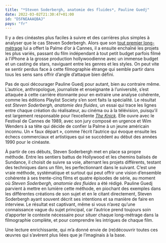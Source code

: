 ```yaml
---
title: "*Steven Soderbergh, anatomie des fluides*, Pauline Guedj"
date: 2022-03-02T21:30:47+01:00
id: "D5FNEAAAQBAJ"
pays: "fr"
---
```


Il y a des cinéastes plus faciles à suivre et des carrières plus simples à analyser que le cas Steven Soderbergh. Alors que son [tout premier long-métrage](https://voiretmanger.fr/sexe-mensonges-video-soderbergh/) lui a offert la Palme d’or à Cannes, il a ensuite enchaîné les projets les plus variés, passant du film indépendant à tout petit budget parfois filmé à l’iPhone à la grosse production hollywoodienne avec un immense budget et un casting de stars, naviguant entre les genres et les styles. On peut vite se sentir perdus face à cette filmographie étrange qui semble partir dans tous les sens sans offrir d’angle d’attaque bien défini. 

Pas de quoi décourager Pauline Guedj pour autant, bien au contraire même. L’autrice, anthropologue, journaliste et enseignante à l’université, s’est attaquée à cette carrière étonnante pour en extraire une analyse cohérente, comme les éditions Playlist Society s’en sont faits la spécialité. Le résultat est *Steven Soderbergh, anatomie des fluides*, un essai qui trace les lignes entre chaque création du réalisateur, au cinéma ou à la télévision, puisqu’il est largement responsable pour l’excellente *[The Knick](https://voiretmanger.fr/knick-amiel-begler-cinemax/)*. Elle ouvre avec le Festival de Cannes de 1989, avec son jury composé en urgence et Wim Wenders à sa tête qui décide de confier la Palme à un jeune américain inconnu. Un « faux départ », comme l’écrit l’autrice qui évoque ensuite les échecs commerciaux et artistiques qui se succèdent au début des années 1990 pour le cinéaste.

À partir de ces débuts, Steven Soderbergh met en place sa propre méthode. Entre les sentiers battus de Hollywood et les chemins balisés de Sundance, il choisit de suivre sa voie, alternant les projets différents, testant des techniques dans un film, les perfectionnant dans le suivant. C’est une vraie méthode, systématique et surtout qui peut offrir une vision d’ensemble cohérente à ses trente-cinq films et quatre épisodes de série, au moment où *Steven Soderbergh, anatomie des fluides* a été rédigé. Pauline Guedj parvient à mettre en lumière cette méthode, en piochant des exemples dans les différentes créations de son sujet et en le citant directement, Steven Soderbergh ayant souvent décrit ses intentions et sa manière de faire en interview. Le résultat est captivant, même si vous n’avez qu’une connaissance vague du sujet principal, car l’autrice prend toujours soin d’apporter le contexte nécessaire pour situer chaque long-métrage dans la filmographie complète, et pour comprendre les intrigues de chaque film. 

Une lecture enrichissante, qui m’a donné envie de (re)découvrir toutes ces œuvres qui s’avèrent plus liées que je l’imaginais à la base. 